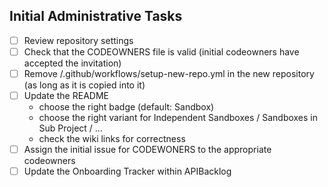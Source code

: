 ## Initial Administrative Tasks

- [ ] Review repository settings
- [ ] Check that the CODEOWNERS file is valid (initial codeowners have accepted the invitation)
- [ ] Remove /.github/workflows/setup-new-repo.yml in the new repository (as long as it is copied into it)
- [ ] Update the README
  - choose the right badge (default: Sandbox)
  - choose the right variant for Independent Sandboxes / Sandboxes in Sub Project / ...
  - check the wiki links for correctness
- [ ] Assign the initial issue for CODEWONERS to the appropriate codeowners
- [ ] Update the Onboarding Tracker within APIBacklog
